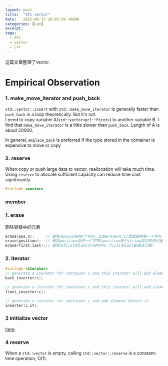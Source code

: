 ```yaml
---
layout: post
title:  "STL vector"
date:   2025-06-13 20:03:28 +0800
categories: [Lan]
excerpt: 
tags:
  - STL
  - vector
  - C++
---
```


这篇文章整理了vector.

# Empirical Observation

### 1. make_move_iterator and push_back

`std::vector::insert` with `std::make_move_iterator` is generally faster than `push_back` in a loop theoretically. But it's not. </br>
I need to copy variable A(`std::vector<pcl::Point>`) to another variable B. I find that `make_move_iterator` is a little slower than `push_back`. Length of A is about 20000.

In general, `emplace_back` is preferred if the type stored in the container is expensive to move or copy

### 2. reserve

When copy or push large data to vector, reallocation will take much time. Using `reserve` to allocate sufficient capacity can reduce time cost significantly.

```C++
#include <vector>
```

### member

### 1. erase

删除容器中的元素

```C++
erase(pos,n);     // 删除从pos开始的n个字符，比如erase(0,1)就是删除第一个字符
erase(position);  // 删除position处的一个字符(position是个string类型的迭代器)
erase(first,last);// 删除从first到last之间的字符（first和last都是迭代器）
```

### 2. iterator

```C++
#include <iterator>
// generate a iterator for container c and this iterator will add element to c. c must support push_back
back_inserter(c);

// generate a iterator for container c and this iterator will add element to c. c must support push_front
front_inserter(c);

// generate a iterator for container c and add elemnet before it
inserter(c,it);
```

### 3 initialize vector

[here](https://www.geeksforgeeks.org/initialize-a-vector-in-cpp-different-ways/).

### 4 reserve

When a `std::vector` is empty, calling `std::vector::reserve` is a constant-time operation, O(1).
